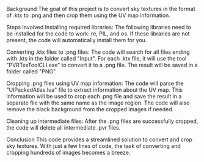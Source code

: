 
Background
The goal of this project is to convert sky textures in the format of .ktx to .png and then crop them using the UV map information.

Steps Involved
Installing required libraries:
The following libraries need to be installed for the code to work: re, PIL, and os. If these libraries are not present, the code will automatically install them for you.

Converting .ktx files to .png files:
The code will search for all files ending with .kts in the folder called "Input". For each .ktx file, it will use the tool "PVRTexToolCLI.exe" to convert it to a .png file. The result will be saved in a folder called "PNG".

Cropping .png files using UV map information:
The code will parse the "UIPackedAtlas.lua" file to extract information about the UV map. This information will be used to crop each .png file and save the result in a separate file with the same name as the image region. The code will also remove the black background from the cropped images if needed.

Cleaning up intermediate files:
After the .png files are successfully cropped, the code will delete all intermediate .pvr files.

Conclusion
This code provides a streamlined solution to convert and crop sky textures. With just a few lines of code, the task of converting and cropping hundreds of images becomes a breeze.
